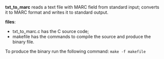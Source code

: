 **txt_to_marc** reads a text file with MARC field from standard input; converts it to MARC format and writes it
to standard output.

**files**:
- txt_to_marc.c has the C source code;
-  makefile has the commands to compile the source and produce the binary file.

To produce the binary run the following command:
``` make -f makefile ```

